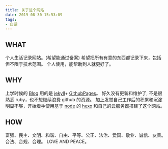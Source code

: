 ```yaml
---
title: 关于这个网站
date: 2019-08-30 15:53:09
tags: 
- 白话
---
```


## WHAT
个人生活记录网站。(希望能通过备案)
希望把所有有意的东西都记录下来，包括但不限于技术范围。
个人使用，能帮助到人就更好了。


## WHY
上学时候的 [Blog](http://huguobou.github.io) 用的是 [jekyll](https://jekyllrb.com/)+ [GithubPages](https://pages.github.com/)。
好久没有更新和维护了, 不是很熟悉 ruby，也不想继续浪费 github 的资源。
加上发觉自己工作后的积累和沉淀明显不够，开始着手使用基于 [node](https://nodejs.org) 的 [hexo](https://hexo.io/zh-cn/) 和自己的云服务器搭建了这个网站。

## HOW
富强、民主、文明、和谐、自由、平等、公正、法治、爱国、敬业、诚信、友善。
合法、合规、合理。
LOVE AND PEACE。